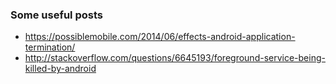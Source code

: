### Some useful posts

* https://possiblemobile.com/2014/06/effects-android-application-termination/
* http://stackoverflow.com/questions/6645193/foreground-service-being-killed-by-android
